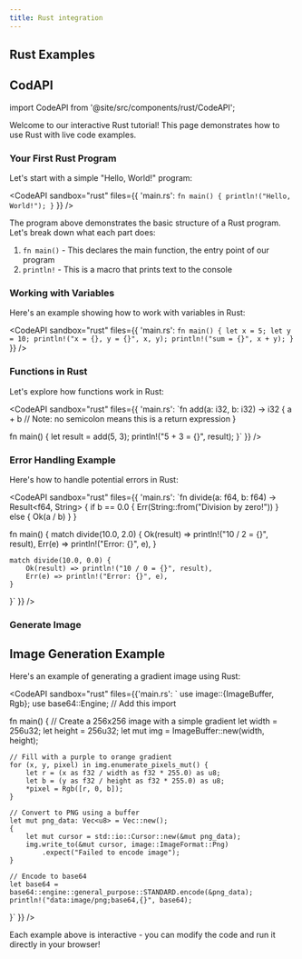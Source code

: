 ```yaml
---
title: Rust integration
---
```

<!-- markdownlint-disable-file MD033 -->

## Rust Examples

<!-- import WasmExample from '@site/src/components/rust/WasmComponentExample'; -->

<!-- ## Rust to Wasm Example

This is an example of integrating Rust with WebAssembly.

<WasmExample /> -->

## CodAPI

import CodeAPI from '@site/src/components/rust/CodeAPI';

Welcome to our interactive Rust tutorial! This page demonstrates how to use Rust with live code examples.

### Your First Rust Program

Let's start with a simple "Hello, World!" program:

<CodeAPI
  sandbox="rust"
  files={{
    'main.rs': `fn main() {
    println!("Hello, World!");
}`
  }}
/>

The program above demonstrates the basic structure of a Rust program. Let's break down what each part does:

1. `fn main()` - This declares the main function, the entry point of our program
2. `println!` - This is a macro that prints text to the console

### Working with Variables

Here's an example showing how to work with variables in Rust:

<CodeAPI
  sandbox="rust"
  files={{
    'main.rs': `fn main() {
    let x = 5;
    let y = 10;
    println!("x = {}, y = {}", x, y);
    println!("sum = {}", x + y);
}`
  }}
/>

### Functions in Rust

Let's explore how functions work in Rust:

<CodeAPI
  sandbox="rust"
  files={{
    'main.rs': `fn add(a: i32, b: i32) -> i32 {
    a + b  // Note: no semicolon means this is a return expression
}

fn main() {
    let result = add(5, 3);
    println!("5 + 3 = {}", result);
}`
  }}
/>

### Error Handling Example

Here's how to handle potential errors in Rust:

<CodeAPI
  sandbox="rust"
  files={{
    'main.rs': `fn divide(a: f64, b: f64) -> Result<f64, String> {
    if b == 0.0 {
        Err(String::from("Division by zero!"))
    } else {
        Ok(a / b)
    }
}

fn main() {
    match divide(10.0, 2.0) {
        Ok(result) => println!("10 / 2 = {}", result),
        Err(e) => println!("Error: {}", e),
    }

    match divide(10.0, 0.0) {
        Ok(result) => println!("10 / 0 = {}", result),
        Err(e) => println!("Error: {}", e),
    }
}`
  }}
/>

### Generate Image

## Image Generation Example

Here's an example of generating a gradient image using Rust:

<CodeAPI
  sandbox="rust"
  files={{'main.rs': `
use image::{ImageBuffer, Rgb};
use base64::Engine;  // Add this import

fn main() {
    // Create a 256x256 image with a simple gradient
    let width = 256u32;
    let height = 256u32;
    let mut img = ImageBuffer::new(width, height);

    // Fill with a purple to orange gradient
    for (x, y, pixel) in img.enumerate_pixels_mut() {
        let r = (x as f32 / width as f32 * 255.0) as u8;
        let b = (y as f32 / height as f32 * 255.0) as u8;
        *pixel = Rgb([r, 0, b]);
    }

    // Convert to PNG using a buffer
    let mut png_data: Vec<u8> = Vec::new();
    {
        let mut cursor = std::io::Cursor::new(&mut png_data);
        img.write_to(&mut cursor, image::ImageFormat::Png)
            .expect("Failed to encode image");
    }

    // Encode to base64
    let base64 = base64::engine::general_purpose::STANDARD.encode(&png_data);
    println!("data:image/png;base64,{}", base64);

}`
  }}
/>

Each example above is interactive - you can modify the code and run it directly in your browser!
